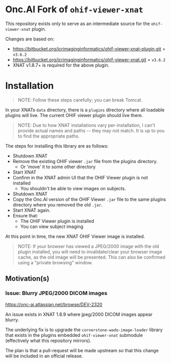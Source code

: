 # Onc.AI Fork of `ohif-viewer-xnat`

This repository exists only to serve as an intermediate source for
the `ohif-viewer-xnat` plugin.

Changes are based on:
* https://bitbucket.org/icrimaginginformatics/ohif-viewer-xnat-plugin.git = `v3.6.2`
* https://bitbucket.org/icrimaginginformatics/ohif-viewer-xnat.git = `v3.6.2`
* XNAT v1.8.7+ is required for the above plugin.

# Installation

> NOTE: Follow these steps carefully; you can break Tomcat.

In your XNATs `data` directory, there is a `plugins` directory where
all loadable plugins will live. The current OHIF viewer plugin should
live there.

> NOTE: Due to how XNAT installations vary per-installation, I can't
provide actual names and paths -- they may not match. It is up to you
to find the appropriate paths.

The steps for installing this library are as follows:

* Shutdown XNAT
* Remove the existing OHIF viewer `.jar` file from the plugins directory.
  * Or 'move' it to some other directory
* Start XNAT
* Confirm in the XNAT admin UI that the OHIF Viewer plugin is not installed
  * You shouldn't be able to view images on subjects.
* Shutdown XNAT
* Copy the Onc.AI version of the OHIF Viewer `.jar` file to the same
plugins directory where you removed the old `.jar`.
* Start XNAT again.
* Ensure that:
  * The OHIF Viewer plugin is installed
  * You can view subject imaging

At this point in time, the new XNAT OHIF Viewer image is installed.

> NOTE: If your browser has viewed a JPEG/2000 image with the old plugin
installed, you will need to invalidate/clear your browser image cache,
as the old image will be presented. This can also be confirmed using
a "private browsing" window.

## Motivation(s)

### Issue: Blurry JPEG/2000 DICOM images

https://onc-ai.atlassian.net/browse/DEV-2320

An issue exists in XNAT 1.8.9 where jpeg/2000 DICOM images appear
blurry.

The underlying fix is to upgrade the `cornerstone-wado-image-loader` library that exists in the plugins embedded `ohif-viewer-xnat` submodule
(effectively what this repository mirrors).

The plan is that a pull-request will be made upstream so that this
change will be included in an official release.
